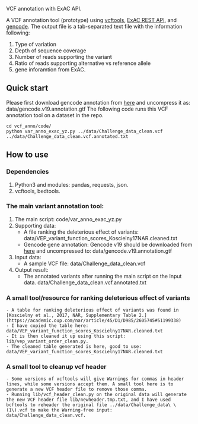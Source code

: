 VCF annotation with ExAC API. 

A VCF annotation tool (prototype) using [vcftools](https://vcftools.github.io/index.html), [ExAC REST API](http://exac.hms.harvard.edu/), and [gencode](https://www.gencodegenes.org/releases/19.html). 
The output file is a tab-separated text file with the information following: 
1. Type of variation 
2. Depth of sequence coverage 
3. Number of reads supporting the variant 
4. Ratio of reads supporting alternative vs reference allele 
5. gene inforamtion from ExAC.

## Quick start
Please first download gencode annotation from [here](https://www.gencodegenes.org/releases/19.html) and uncompress it as: data/gencode.v19.annotation.gtf
The following code runs this VCF annotation tool on a dataset in the repo.

    cd vcf_anno/code/    
	python var_anno_exac_yz.py ../data/Challenge_data_clean.vcf ../data/Challenge_data_clean.vcf.annotated.txt

## How to use

### Dependencies

1. Python3 and modules: pandas, requests, json.
2. vcftools, bedtools.

### The main variant annotation tool:
1. The main script: code/var_anno_exac_yz.py
2. Supporting data: 
	- A file ranking the deleterious effect of variants: 
		data/VEP_variant_function_scores_Koscielny17NAR.cleaned.txt
	- Gencode gene annotation: 
        Gencode v19 should be downloaded from [here](https://www.gencodegenes.org/releases/19.html) and uncompressed to:
		data/gencode.v19.annotation.gtf
3. Input data: 
	- A sample VCF file: 
		data/Challenge_data_clean.vcf
4. Output result:
	- The annotated variants after running the main script on the Input data.
		data/Challenge_data_clean.vcf.annotated.txt

### A small tool/resource for ranking deleterious effect of variants
	- A table for ranking deleterious effect of variants was found in [Koscielny et al., 2017, NAR, Supplementary Table 2.] (https://academic.oup.com/nar/article/45/D1/D985/2605745#51199338)
	- I have copied the table here: data/VEP_variant_function_scores_Koscielny17NAR.cleaned.txt 
	- It is then cleaned it up using this script: lib/vep_variant_order_clean.py.
	- The cleaned table generated is here, good to use: data/VEP_variant_function_scores_Koscielny17NAR.cleaned.txt 

### A small tool to cleanup vcf header 
	- Some versions of vcftools will give Warnings for commas in header lines, while some versions accept them. A small tool here is to generate a new VCF header file to remove those comma.
	- Running lib/vcf_header_clean.py on the original data will generate the new VCF header file lib/newheader.tmp.txt, and I have used bcftools to reheader the original file ../data/Challenge_data\ \(1\).vcf to make the Warning-free input: data/Challenge_data_clean.vcf.

 
